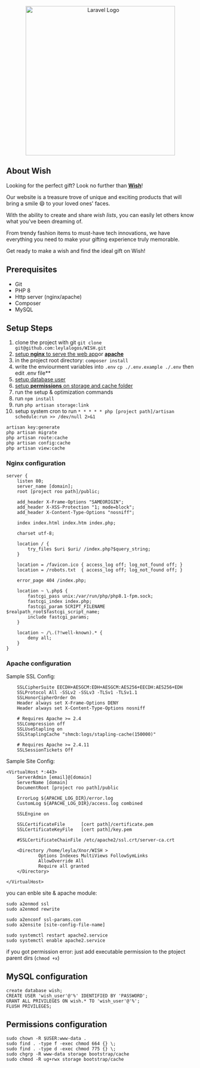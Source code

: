 <p align="center"><a href="https://wish.xnor.one" target="_blank"><img src="https://wish.xnor.one/frontend/images/Wish.png" width="400" alt="Laravel Logo"></a></p>

## About Wish

Looking for the perfect gift? Look no further than **[Wish](https://wish.xnor.one/)**!

Our website is a treasure trove of unique and exciting products that will bring a smile :smile: to your loved ones' faces.

With the ability to create and share _wish lists_, you can easily let others know what you've been dreaming of.

From trendy fashion items to must-have tech innovations, we have everything you need to make your gifting experience truly memorable.

Get ready to make a wish and find the ideal gift on Wish!

## Prerequisites

-   Git
-   PHP 8
-   Http server (nginx/apache)
-   Composer
-   MySQL

## Setup Steps

1. clone the project with git
   `git clone git@github.com:leylalogos/WISH.git`
2. [setup **nginx** to serve the web app](#nginx-configuration)or [**apache**](#apache-configuration)
3. in the project root directory:
   `composer install`
4. write the enviourment variables into `.env`
   `cp ./.env.example ./.env` then edit .env file\*\*
5. [setup database user](#mysql-configuration)
6. [setup **permissions** on storage and cache folder](#permissions-configuration)
7. run the setup & optimization commands
8. run `npm install`
9. run `php artisan storage:link`
10. setup system cron to run `* * * * * php [project path]/artisan schedule:run >> /dev/null 2>&1`

```
artisan key:generate
php artisan migrate
php artisan route:cache
php artisan config:cache
php artisan view:cache
```

### Nginx configuration

```
server {
    listen 80;
    server_name [domain];
    root [project roo path]/public;

    add_header X-Frame-Options "SAMEORIGIN";
    add_header X-XSS-Protection "1; mode=block";
    add_header X-Content-Type-Options "nosniff";

    index index.html index.htm index.php;

    charset utf-8;

    location / {
        try_files $uri $uri/ /index.php?$query_string;
    }

    location = /favicon.ico { access_log off; log_not_found off; }
    location = /robots.txt  { access_log off; log_not_found off; }

    error_page 404 /index.php;

    location ~ \.php$ {
        fastcgi_pass unix:/var/run/php/php8.1-fpm.sock;
        fastcgi_index index.php;
        fastcgi_param SCRIPT_FILENAME $realpath_root$fastcgi_script_name;
        include fastcgi_params;
    }

    location ~ /\.(?!well-known).* {
        deny all;
    }
}
```

### Apache configuration

Sample SSL Config:

```
    SSLCipherSuite EECDH+AESGCM:EDH+AESGCM:AES256+EECDH:AES256+EDH
    SSLProtocol All -SSLv2 -SSLv3 -TLSv1 -TLSv1.1
    SSLHonorCipherOrder On
    Header always set X-Frame-Options DENY
    Header always set X-Content-Type-Options nosniff

    # Requires Apache >= 2.4
    SSLCompression off
    SSLUseStapling on
    SSLStaplingCache "shmcb:logs/stapling-cache(150000)"

    # Requires Apache >= 2.4.11
    SSLSessionTickets Off
```

Sample Site Config:

```
<VirtualHost *:443>
	ServerAdmin [email]@[domain]
	ServerName [domain]
	DocumentRoot [project roo path]/public

	ErrorLog ${APACHE_LOG_DIR}/error.log
	CustomLog ${APACHE_LOG_DIR}/access.log combined

	SSLEngine on

	SSLCertificateFile      [cert path]/certificate.pem
	SSLCertificateKeyFile   [cert path]/key.pem

	#SSLCertificateChainFile /etc/apache2/ssl.crt/server-ca.crt

	<Directory /home/leyla/Xnor/WISH >
            Options Indexes MultiViews FollowSymLinks
            AllowOverride All
            Require all granted
 	</Directory>

</VirtualHost>
```

you can enble site & apache module:

```
sudo a2enmod ssl
sudo a2enmod rewrite

sudo a2enconf ssl-params.con
sudo a2ensite [site-config-file-name]

sudo systemctl restart apache2.service
sudo systemctl enable apache2.service

```

if you got permission error: just add executable permission to the ptoject parent dirs (`chmod +x`)

## MySQL configuration

```
create database wish;
CREATE USER 'wish_user'@'%' IDENTIFIED BY 'PASSWORD';
GRANT ALL PRIVILEGES ON wish.* TO 'wish_user'@'%';
FLUSH PRIVILEGES;

```

## Permissions configuration

```
sudo chown -R $USER:www-data .
sudo find . -type f -exec chmod 664 {} \;
sudo find . -type d -exec chmod 775 {} \;
sudo chgrp -R www-data storage bootstrap/cache
sudo chmod -R ug+rwx storage bootstrap/cache

```
